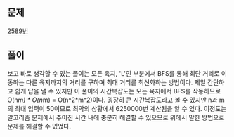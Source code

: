 ## 문제
[2589번](https://www.acmicpc.net/problem/2589)


## 풀이
보고 바로 생각할 수 있는 풀이는 모든 육지, 'L'인 부분에서 BFS를 통해 최단 거리로 이동하는 다른 육지까지의 거리를 구하며 최대 거리를 최신화하는 방법이다. 제일 간단하고 쉽게 답을 낼 수 있지만 이 풀이의 시간복잡도는 모든 육지에서 BFS를 작동하므로 O(n*m) * O(n*m) = O(n^2*m^2)이다. 굉장히 큰 시간복잡도라고 볼 수 있지만 n과 m의 최대 입력이 50이므로 최악의 상황에서 6250000번 계산됨을 알 수 있다. 이정도는 알고리즘 문제에서 주어진 시간 내에 충분히 해결할 수 있으므로 위에서 말한 방법으로 문제를 해결할 수 있었다.
